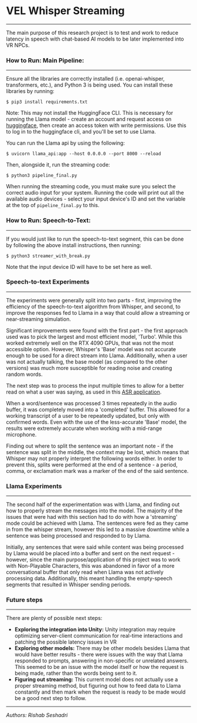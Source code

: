 # VEL Whisper Streaming
----------------------------------------------
The main purpose of this research project is to test and work to reduce latency in speech with chat-based AI models to be later implemented into VR NPCs.

### How to Run: Main Pipeline:
----------------------------------------------
Ensure all the libraries are correctly installed (i.e. openai-whisper, transformers, etc.), and Python 3 is being used. You can install these libraries by running:

```$ pip3 install requirements.txt```


Note: This may not install the HuggingFace CLI. This is necessary for running the Llama model - create an account and request access on [huggingface](huggingface.co), then create an access token with write permissions. Use this to log in to the huggingface cli, and you'll be set to use Llama.

You can run the Llama api by using the following:

```$ uvicorn llama_api:app --host 0.0.0.0 --port 8000 --reload```


Then, alongside it, run the streaming code:

```$ python3 pipeline_final.py```

When running the streaming code, you must make sure you select the correct audio input for your system. Running the code will print out all the available audio devices - select your input device's ID and set the variable at the top of `pipeline_final.py` to this.


### How to Run: Speech-to-Text:
----------------------------------------------
If you would just like to run the speech-to-text segment, this can be done by following the above install instructions, then running:

```$ python3 streamer_with_break.py```

Note that the input device ID will have to be set here as well.

### Speech-to-text Experiments
----------------------------------------------
The experiments were generally split into two parts - first, improving the efficiency of the speech-to-text algorithm from Whisper, and second, to improve the responses fed to Llama in a way that could allow a streaming or near-streaming simulation.

Significant improvements were found with the first part - the first approach used was to pick the largest and most efficient model, 'Turbo'. While this worked extremely well on the RTX 4090 GPUs, that was not the most accessible option. However, Whisper's 'Base' model was not accurate enough to be used for a direct stream into Llama. Additionally, when a user was not actually talking, the base model (as compared to the other versions) was much more susceptible for reading noise and creating random words. 

The next step was to process the input multiple times to allow for a better read on what a user was saying, as used in this [ASR application](https://www.youtube.com/watch?v=_spinzpEeFM).

When a word/sentence was processed 3 times repeatedly in the audio buffer, it was completely moved into a 'completed' buffer. This allowed for a working transcript of a user to be repeatedly updated, but only with confirmed words. Even with the use of the less-accurate 'Base' model, the results were extremely accurate when working with a mid-range microphone.

Finding out where to split the sentence was an important note - if the sentence was split in the middle, the context may be lost, which means that Whisper may not properly interpret the following words either. In order to prevent this, splits were performed at the end of a sentence - a period, comma, or exclamation mark was a marker of the end of the said sentence.

### Llama Experiments 
----------------------------------------------
The second half of the experimentation was with Llama, and finding out how to properly stream the messages into the model. The majority of the issues that were had with this section had to do with how a 'streaming' mode could be achieved with Llama. The sentences were fed as they came in from the whisper stream, however this led to a massive downtime while a sentence was being processed and responded to by Llama.

Initially, any sentences that were said while content was being processed by Llama would be placed into a buffer and sent on the next request - however, since the main purpose/application of this project was to work with Non-Playable Characters, this was abandoned in favor of a more conversational buffer that only read when Llama was not actively processing data. Additionally, this meant handling the empty-speech segments that resulted in Whisper sending periods.  

### Future steps
----------------------------------------------
There are plenty of possible next steps:
  - **Exploring the integration into Unity:** Unity integration may require optimizing server-client communication for real-time interactions and patching the possible latency issues in VR
  - **Exploring other models:** There may be other models besides Llama that would have better results - there were issues with the way that Llama responded to prompts, answering in non-specific or unrelated answers. This seemed to be an issue with the model itself or how the request is being made, rather than the words being sent to it.
  - **Figuring out streaming:** This current model does not actually use a proper streaming method, but figuring out how to feed data to Llama constantly and then mark when the request is ready to be made would be a good next step to follow.
----------------------------------------------
*Authors: Rishab Seshadri*
